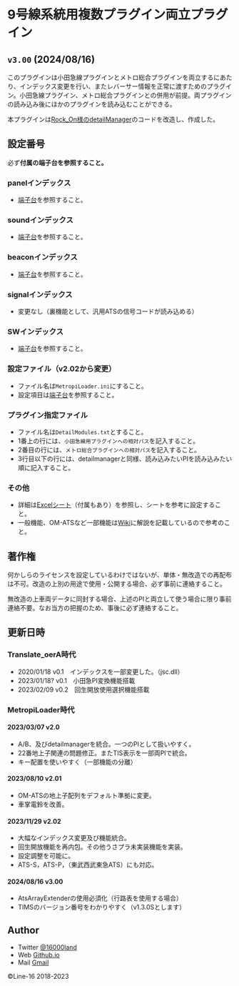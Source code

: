 # 9号線系統用複数プラグイン両立プラグイン
`v3.00` (2024/08/16)
-----
このプラグインは小田急線プラグインとメトロ総合プラグインを両立するにあたり、インデックス変更を行い、またレバーサー情報を正常に渡すためのプラグイン。小田急線プラグイン、メトロ総合プラグインとの併用が前提。両プラグインの読み込み後にほかのプラグインを読み込むことができる。

本プラグインは[Rock_On様のdetailManager](https://github.com/mikangogo/DetailManager)のコードを改造し、作成した。

## 設定番号
必ず**付属の端子台を参照すること。**
### panelインデックス
- [端子台](https://docs.google.com/spreadsheets/d/1rsIOkY-5uuszAekwyyYBjYd1NrkQBQti/edit?usp=sharing&ouid=117001858782449869576&rtpof=true&sd=true)を参照すること。

### soundインデックス
- [端子台](https://docs.google.com/spreadsheets/d/1rsIOkY-5uuszAekwyyYBjYd1NrkQBQti/edit?usp=sharing&ouid=117001858782449869576&rtpof=true&sd=true)を参照すること。

### beaconインデックス
- [端子台](https://docs.google.com/spreadsheets/d/1rsIOkY-5uuszAekwyyYBjYd1NrkQBQti/edit?usp=sharing&ouid=117001858782449869576&rtpof=true&sd=true)を参照すること。

### signalインデックス
- 変更なし（裏機能として、汎用ATSの信号コードが読み込める）

### SWインデックス
- [端子台](https://docs.google.com/spreadsheets/d/1rsIOkY-5uuszAekwyyYBjYd1NrkQBQti/edit?usp=sharing&ouid=117001858782449869576&rtpof=true&sd=true)を参照すること。

### 設定ファイル（**v2.02から変更**）
- ファイル名は`MetropiLoader.ini`にすること。
- 設定項目は[端子台](https://docs.google.com/spreadsheets/d/1rsIOkY-5uuszAekwyyYBjYd1NrkQBQti/edit?usp=sharing&ouid=117001858782449869576&rtpof=true&sd=true)を参照すること。

### プラグイン指定ファイル
- ファイル名は`DetailModules.txt`とすること。
- 1番上の行には、`小田急線用プラグインへの相対パス`を記入すること。
- 2番目の行には、`メトロ総合プラグインへの相対パス`を記入すること。
- 3行目以下の行には、detailmanagerと同様、読み込みたいPIを読み込みたい順に記入すること。

### その他
- 詳細は[Excelシート](https://docs.google.com/spreadsheets/d/1rsIOkY-5uuszAekwyyYBjYd1NrkQBQti/edit?usp=sharing&ouid=117001858782449869576&rtpof=true&sd=true)（付属もあり）を参照し、シートを参考に設定すること。
- 一般機能、OM-ATSなど一部機能は[Wiki](https://github.com/susLine2320/MetropiLoader/wiki)に解説を記載しているので参考のこと。

## 著作権
何かしらのライセンスを設定しているわけではないが、単体・無改造での再配布は不可。改造の上別の用途で使用・公開する場合、必ず事前に連絡すること。

無改造の上車両データに同封する場合、上述のPIと両立して使う場合に限り事前連絡不要。なお当方の把握のため、事後に必ず連絡すること。

## 更新日時
### Translate_oerA時代
- 2020/01/18 v0.1　インデックスを一部変更した。（jsc.dll）
- 2023/01/18?    v0.1　小田急PI変換機能搭載
- 2023/02/09     v0.2　回生開放使用選択機能搭載
### MetropiLoader時代
#### 2023/03/07 v2.0
- A/B、及びdetailmanagerを統合。一つのPIとして扱いやすく。
- 22番地上子関連の問題修正。またTIS表示を一部両PIで統合。
- キー配置を使いやすく（一部機能の分離）
#### 2023/08/10 v2.01 
- OM-ATSの地上子配列をデフォルト準拠に変更。
- 車掌電鈴を改善。

#### 2023/11/29 v2.02
- 大幅なインデックス変更及び機能統合。
- 回生開放機能を再内包。その他うさプラ未実装機能を実装。
- 設定調整を可能に。
- ATS-S，ATS-P，（東武西武東急ATS）にも対応。

#### 2024/08/16 v3.00
- AtsArrayExtenderの使用必須化（行路表を使用する場合）
- TIMSのバージョン番号をわかりやすく（v1.3.0Sとします）

## Author
- Twitter [@16000land](https://twitter.com/16000land)
- Web [Github.io](https://susline2320.github.io/)
- Mail [Gmail](mailto:chiyoda16122@gmail.com)

©Line-16 2018-2023